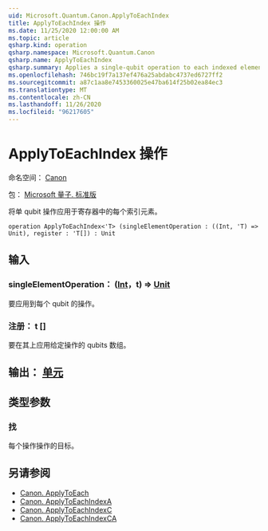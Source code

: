 ```yaml
---
uid: Microsoft.Quantum.Canon.ApplyToEachIndex
title: ApplyToEachIndex 操作
ms.date: 11/25/2020 12:00:00 AM
ms.topic: article
qsharp.kind: operation
qsharp.namespace: Microsoft.Quantum.Canon
qsharp.name: ApplyToEachIndex
qsharp.summary: Applies a single-qubit operation to each indexed element in a register.
ms.openlocfilehash: 746bc19f7a137ef476a25abdabc4737ed6727ff2
ms.sourcegitcommit: a87c1aa8e7453360025e47ba614f25b02ea84ec3
ms.translationtype: MT
ms.contentlocale: zh-CN
ms.lasthandoff: 11/26/2020
ms.locfileid: "96217605"
---
```

# <a name="applytoeachindex-operation"></a>ApplyToEachIndex 操作

命名空间： [Canon](xref:Microsoft.Quantum.Canon)

包： [Microsoft 量子. 标准版](https://nuget.org/packages/Microsoft.Quantum.Standard)


将单 qubit 操作应用于寄存器中的每个索引元素。

```qsharp
operation ApplyToEachIndex<'T> (singleElementOperation : ((Int, 'T) => Unit), register : 'T[]) : Unit
```


## <a name="input"></a>输入

### <a name="singleelementoperation--intt--unit"></a>singleElementOperation： ([Int](xref:microsoft.quantum.lang-ref.int)，t) => [Unit](xref:microsoft.quantum.lang-ref.unit) 

要应用到每个 qubit 的操作。


### <a name="register--t"></a>注册： t []

要在其上应用给定操作的 qubits 数组。



## <a name="output--unit"></a>输出： [单元](xref:microsoft.quantum.lang-ref.unit)



## <a name="type-parameters"></a>类型参数

### <a name="t"></a>找

每个操作操作的目标。

## <a name="see-also"></a>另请参阅

- [Canon. ApplyToEach](xref:Microsoft.Quantum.Canon.ApplyToEach)
- [Canon. ApplyToEachIndexA](xref:Microsoft.Quantum.Canon.ApplyToEachIndexA)
- [Canon. ApplyToEachIndexC](xref:Microsoft.Quantum.Canon.ApplyToEachIndexC)
- [Canon. ApplyToEachIndexCA](xref:Microsoft.Quantum.Canon.ApplyToEachIndexCA)